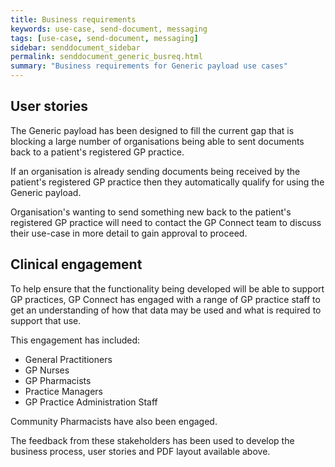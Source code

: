 ```yaml
---
title: Business requirements
keywords: use-case, send-document, messaging
tags: [use-case, send-document, messaging]
sidebar: senddocument_sidebar
permalink: senddocument_generic_busreq.html
summary: "Business requirements for Generic payload use cases"
---
```


## User stories ##

The Generic payload has been designed to fill the current gap that is blocking a large number of organisations being able to sent documents back to a patient's registered GP practice.

If an organisation is already sending documents being received by the patient's registered GP practice then they automatically qualify for using the Generic payload.

Organisation's wanting to send something new back to the patient's registered GP practice will need to contact the GP Connect team to discuss their use-case in more detail to gain approval to proceed.



## Clinical engagement ##

To help ensure that the functionality being developed will be able to support GP practices, GP Connect has engaged with a range of GP practice staff to get an understanding of how that data may be used and what is required to support that use. 

This engagement has included:
- General Practitioners
- GP Nurses
- GP Pharmacists
- Practice Managers
- GP Practice Administration Staff

Community Pharmacists have also been engaged.

The feedback from these stakeholders has been used to develop the business process, user stories and PDF layout available above.
